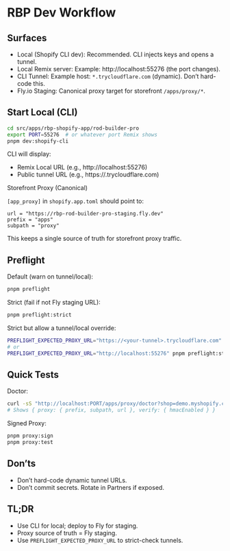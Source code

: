 # RBP Dev Workflow

<!-- BEGIN RBP GENERATED: dev-workflow-doc -->

## Surfaces
- Local (Shopify CLI dev): Recommended. CLI injects keys and opens a tunnel.
- Local Remix server: Example: http://localhost:55276 (the port changes).
- CLI Tunnel: Example host: `*.trycloudflare.com` (dynamic). Don’t hard-code this.
- Fly.io Staging: Canonical proxy target for storefront `/apps/proxy/*`.

## Start Local (CLI)
```bash
cd src/apps/rbp-shopify-app/rod-builder-pro
export PORT=55276  # or whatever port Remix shows
pnpm dev:shopify-cli
```

CLI will display:
- Remix Local URL (e.g., http://localhost:55276)
- Public tunnel URL (e.g., https://<random>.trycloudflare.com)

Storefront Proxy (Canonical)

`[app_proxy]` in `shopify.app.toml` should point to:

```
url = "https://rbp-rod-builder-pro-staging.fly.dev"
prefix = "apps"
subpath = "proxy"
```

This keeps a single source of truth for storefront proxy traffic.

## Preflight

Default (warn on tunnel/local):

```bash
pnpm preflight
```

Strict (fail if not Fly staging URL):

```bash
pnpm preflight:strict
```

Strict but allow a tunnel/local override:

```bash
PREFLIGHT_EXPECTED_PROXY_URL="https://<your-tunnel>.trycloudflare.com" pnpm preflight:strict
# or
PREFLIGHT_EXPECTED_PROXY_URL="http://localhost:55276" pnpm preflight:strict
```

## Quick Tests

Doctor:

```bash
curl -sS "http://localhost:PORT/apps/proxy/doctor?shop=demo.myshopify.com" | jq
# Shows { proxy: { prefix, subpath, url }, verify: { hmacEnabled } }
```

Signed Proxy:

```bash
pnpm proxy:sign
pnpm proxy:test
```

## Don’ts
- Don’t hard-code dynamic tunnel URLs.
- Don’t commit secrets. Rotate in Partners if exposed.

## TL;DR
- Use CLI for local; deploy to Fly for staging.
- Proxy source of truth = Fly staging.
- Use `PREFLIGHT_EXPECTED_PROXY_URL` to strict-check tunnels.

<!-- END RBP GENERATED: dev-workflow-doc -->

